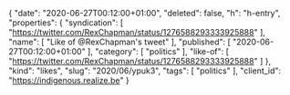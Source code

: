 {
  "date": "2020-06-27T00:12:00+01:00",
  "deleted": false,
  "h": "h-entry",
  "properties": {
    "syndication": [
      "https://twitter.com/RexChapman/status/1276588293333925888"
    ],
    "name": [
      "Like of @RexChapman's tweet"
    ],
    "published": [
      "2020-06-27T00:12:00+01:00"
    ],
    "category": [
      "politics"
    ],
    "like-of": [
      "https://twitter.com/RexChapman/status/1276588293333925888"
    ]
  },
  "kind": "likes",
  "slug": "2020/06/ypuk3",
  "tags": [
    "politics"
  ],
  "client_id": "https://indigenous.realize.be"
}
